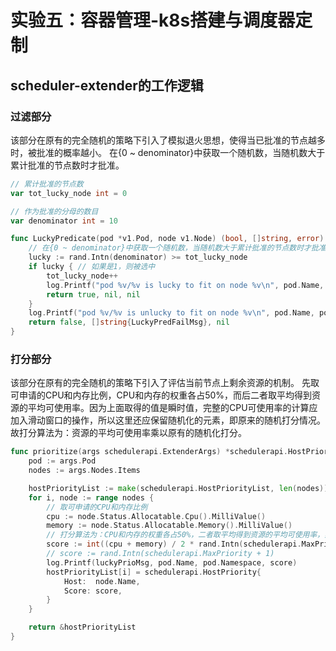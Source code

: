 # 实验五：容器管理-k8s搭建与调度器定制

## scheduler-extender的工作逻辑

### 过滤部分

该部分在原有的完全随机的策略下引入了模拟退火思想，使得当已批准的节点越多时，被批准的概率越小。
在{0 ~ denominator}中获取一个随机数，当随机数大于累计批准的节点数时才批准。

```go
// 累计批准的节点数
var tot_lucky_node int = 0

// 作为批准的分母的数目
var denominator int = 10

func LuckyPredicate(pod *v1.Pod, node v1.Node) (bool, []string, error) {
	// 在{0 ~ denominator}中获取一个随机数，当随机数大于累计批准的节点数时才批准
	lucky := rand.Intn(denominator) >= tot_lucky_node
    if lucky { // 如果是1，则被选中
        tot_lucky_node++
		log.Printf("pod %v/%v is lucky to fit on node %v\n", pod.Name, pod.Namespace, node.Name)
		return true, nil, nil
	}
	log.Printf("pod %v/%v is unlucky to fit on node %v\n", pod.Name, pod.Namespace, node.Name)
	return false, []string{LuckyPredFailMsg}, nil
}
```

### 打分部分

该部分在原有的完全随机的策略下引入了评估当前节点上剩余资源的机制。
先取可申请的CPU和内存比例，CPU和内存的权重各占50%，而后二者取平均得到资源的平均可使用率。因为上面取得的值是瞬时值，完整的CPU可使用率的计算应加入滑动窗口的操作，所以这里还应保留随机化的元素，即原来的随机打分情况。
故打分算法为：资源的平均可使用率乘以原有的随机化打分。

```go
func prioritize(args schedulerapi.ExtenderArgs) *schedulerapi.HostPriorityList {
	pod := args.Pod
	nodes := args.Nodes.Items

	hostPriorityList := make(schedulerapi.HostPriorityList, len(nodes))
	for i, node := range nodes {
		// 取可申请的CPU和内存比例
		cpu := node.Status.Allocatable.Cpu().MilliValue()
		memory := node.Status.Allocatable.Memory().MilliValue()
		// 打分算法为：CPU和内存的权重各占50%，二者取平均得到资源的平均可使用率，然后乘上原有的随机化打分
		score := int((cpu + memory) / 2 * rand.Intn(schedulerapi.MaxPriority + 1))
		// score := rand.Intn(schedulerapi.MaxPriority + 1)
		log.Printf(luckyPrioMsg, pod.Name, pod.Namespace, score)
		hostPriorityList[i] = schedulerapi.HostPriority{
			Host:  node.Name,
			Score: score,
		}
	}

	return &hostPriorityList
}
```
